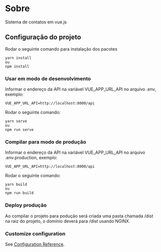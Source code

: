 # Sobre
Sistema de contatos em vue.js

## Configuração do projeto
Rodar o seguinte comando para instalação dos pacotes
```
yarn install
ou
npm install
```

### Usar em modo de desenvolvimento
Informar o endereço da API na variável VUE_APP_URL_API no arquivo .env, exemplo:

```
VUE_APP_URL_API=http://localhost:8000/api
```
Rodar o seguinte comando:
```
yarn serve
ou
npm run serve
```

### Compilar para modo de produção
Informar o endereço da API na variável VUE_APP_URL_API no arquivo .env.production, exemplo:

```
VUE_APP_URL_API=http://localhost:8000/api
```
Rodar o seguinte comando:
```
yarn build
ou
npm run build
```

### Deploy produção

Ao compilar o projeto para podução será criada uma pasta chamada /dist na raiz do projeto, o domínio deverá para /dist usando NGINX.



### Customize configuration
See [Configuration Reference](https://cli.vuejs.org/config/).
